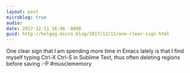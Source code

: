 ```yaml
---
layout: post
microblog: true
audio: 
date: 2017-12-11 16:06 -0000
guid: http://helgeg.micro.blog/2017/12/11/one-clear-sign.html
---
```

One clear sign that I am spending more time in Emacs lately is that I find myself typing Ctrl-X Ctrl-S in Sublime Text, thus often deleting regions before saving :-P #musclememory
